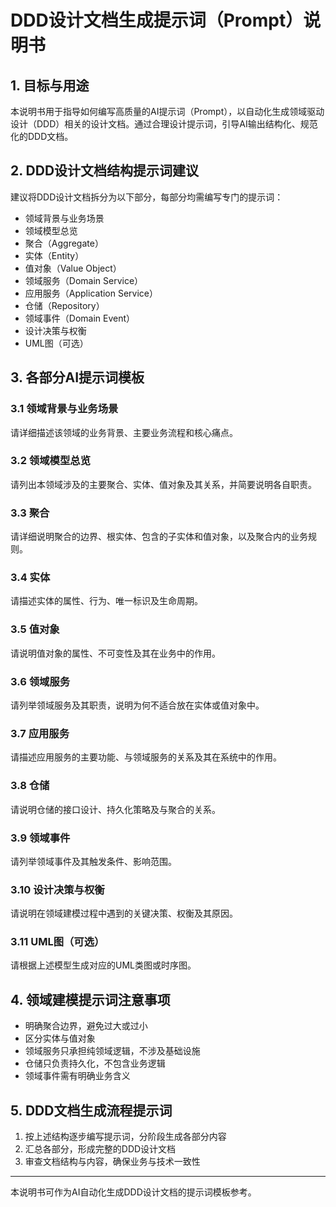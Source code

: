 # DDD设计文档生成提示词（Prompt）说明书

## 1. 目标与用途
本说明书用于指导如何编写高质量的AI提示词（Prompt），以自动化生成领域驱动设计（DDD）相关的设计文档。通过合理设计提示词，引导AI输出结构化、规范化的DDD文档。

## 2. DDD设计文档结构提示词建议
建议将DDD设计文档拆分为以下部分，每部分均需编写专门的提示词：
- 领域背景与业务场景
- 领域模型总览
- 聚合（Aggregate）
- 实体（Entity）
- 值对象（Value Object）
- 领域服务（Domain Service）
- 应用服务（Application Service）
- 仓储（Repository）
- 领域事件（Domain Event）
- 设计决策与权衡
- UML图（可选）

## 3. 各部分AI提示词模板

### 3.1 领域背景与业务场景
请详细描述该领域的业务背景、主要业务流程和核心痛点。

### 3.2 领域模型总览
请列出本领域涉及的主要聚合、实体、值对象及其关系，并简要说明各自职责。

### 3.3 聚合
请详细说明聚合的边界、根实体、包含的子实体和值对象，以及聚合内的业务规则。

### 3.4 实体
请描述实体的属性、行为、唯一标识及生命周期。

### 3.5 值对象
请说明值对象的属性、不可变性及其在业务中的作用。

### 3.6 领域服务
请列举领域服务及其职责，说明为何不适合放在实体或值对象中。

### 3.7 应用服务
请描述应用服务的主要功能、与领域服务的关系及其在系统中的作用。

### 3.8 仓储
请说明仓储的接口设计、持久化策略及与聚合的关系。

### 3.9 领域事件
请列举领域事件及其触发条件、影响范围。

### 3.10 设计决策与权衡
请说明在领域建模过程中遇到的关键决策、权衡及其原因。

### 3.11 UML图（可选）
请根据上述模型生成对应的UML类图或时序图。

## 4. 领域建模提示词注意事项
- 明确聚合边界，避免过大或过小
- 区分实体与值对象
- 领域服务只承担纯领域逻辑，不涉及基础设施
- 仓储只负责持久化，不包含业务逻辑
- 领域事件需有明确业务含义

## 5. DDD文档生成流程提示词
1. 按上述结构逐步编写提示词，分阶段生成各部分内容
2. 汇总各部分，形成完整的DDD设计文档
3. 审查文档结构与内容，确保业务与技术一致性

---
本说明书可作为AI自动化生成DDD设计文档的提示词模板参考。